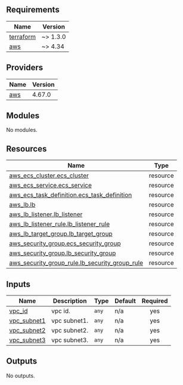 <!-- BEGIN_TF_DOCS -->
## Requirements

| Name | Version |
|------|---------|
| <a name="requirement_terraform"></a> [terraform](#requirement\_terraform) | ~> 1.3.0 |
| <a name="requirement_aws"></a> [aws](#requirement\_aws) | ~> 4.34 |

## Providers

| Name | Version |
|------|---------|
| <a name="provider_aws"></a> [aws](#provider\_aws) | 4.67.0 |

## Modules

No modules.

## Resources

| Name | Type |
|------|------|
| [aws_ecs_cluster.ecs_cluster](https://registry.terraform.io/providers/hashicorp/aws/latest/docs/resources/ecs_cluster) | resource |
| [aws_ecs_service.ecs_service](https://registry.terraform.io/providers/hashicorp/aws/latest/docs/resources/ecs_service) | resource |
| [aws_ecs_task_definition.ecs_task_definition](https://registry.terraform.io/providers/hashicorp/aws/latest/docs/resources/ecs_task_definition) | resource |
| [aws_lb.lb](https://registry.terraform.io/providers/hashicorp/aws/latest/docs/resources/lb) | resource |
| [aws_lb_listener.lb_listener](https://registry.terraform.io/providers/hashicorp/aws/latest/docs/resources/lb_listener) | resource |
| [aws_lb_listener_rule.lb_listener_rule](https://registry.terraform.io/providers/hashicorp/aws/latest/docs/resources/lb_listener_rule) | resource |
| [aws_lb_target_group.lb_target_group](https://registry.terraform.io/providers/hashicorp/aws/latest/docs/resources/lb_target_group) | resource |
| [aws_security_group.ecs_security_group](https://registry.terraform.io/providers/hashicorp/aws/latest/docs/resources/security_group) | resource |
| [aws_security_group.lb_security_group](https://registry.terraform.io/providers/hashicorp/aws/latest/docs/resources/security_group) | resource |
| [aws_security_group_rule.lb_security_group_rule](https://registry.terraform.io/providers/hashicorp/aws/latest/docs/resources/security_group_rule) | resource |

## Inputs

| Name | Description | Type | Default | Required |
|------|-------------|------|---------|:--------:|
| <a name="input_vpc_id"></a> [vpc\_id](#input\_vpc\_id) | vpc id. | `any` | n/a | yes |
| <a name="input_vpc_subnet1"></a> [vpc\_subnet1](#input\_vpc\_subnet1) | vpc subnet1. | `any` | n/a | yes |
| <a name="input_vpc_subnet2"></a> [vpc\_subnet2](#input\_vpc\_subnet2) | vpc subnet2. | `any` | n/a | yes |
| <a name="input_vpc_subnet3"></a> [vpc\_subnet3](#input\_vpc\_subnet3) | vpc subnet3. | `any` | n/a | yes |

## Outputs

No outputs.
<!-- END_TF_DOCS -->